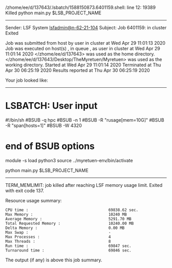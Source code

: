 /zhome/ee/d/137643/.lsbatch/1588150873.6401159.shell: line 12: 19389 Killed                  python main.py $LSB_PROJECT_NAME

------------------------------------------------------------
Sender: LSF System <lsfadmin@n-62-21-104>
Subject: Job 6401159: <NNAgent2NN-Selfplay-20-incremental> in cluster <dcc> Exited

Job <NNAgent2NN-Selfplay-20-incremental> was submitted from host <n-62-27-20> by user <s183905> in cluster <dcc> at Wed Apr 29 11:01:13 2020
Job was executed on host(s) <n-62-21-104>, in queue <hpc>, as user <s183905> in cluster <dcc> at Wed Apr 29 11:01:14 2020
</zhome/ee/d/137643> was used as the home directory.
</zhome/ee/d/137643/Desktop/TheMyretuen/Myretuen> was used as the working directory.
Started at Wed Apr 29 11:01:14 2020
Terminated at Thu Apr 30 06:25:19 2020
Results reported at Thu Apr 30 06:25:19 2020

Your job looked like:

------------------------------------------------------------
# LSBATCH: User input
#!/bin/sh
#BSUB -q hpc
#BSUB -n 1
#BSUB -R "rusage[mem=10G]"
#BSUB -R "span[hosts=1]"
#BSUB -W 4320
# end of BSUB options

module -s load python3
source ../myretuen-env/bin/activate

python main.py $LSB_PROJECT_NAME


------------------------------------------------------------

TERM_MEMLIMIT: job killed after reaching LSF memory usage limit.
Exited with exit code 137.

Resource usage summary:

    CPU time :                                   69838.62 sec.
    Max Memory :                                 10240 MB
    Average Memory :                             5291.70 MB
    Total Requested Memory :                     10240.00 MB
    Delta Memory :                               0.00 MB
    Max Swap :                                   -
    Max Processes :                              4
    Max Threads :                                8
    Run time :                                   69847 sec.
    Turnaround time :                            69846 sec.

The output (if any) is above this job summary.

